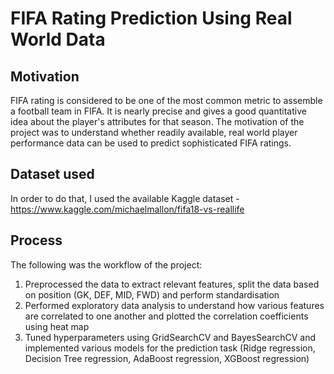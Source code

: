 # FIFA Rating Prediction Using Real World Data
## Motivation
FIFA rating is considered to be one of the most common metric to assemble a football team in FIFA. It is nearly precise and gives a good quantitative idea about the player's attributes for that season. The motivation of the project was to understand whether readily available, real world player performance data can be used to predict sophisticated FIFA ratings. 

## Dataset used
In order to do that, I used the available Kaggle dataset - https://www.kaggle.com/michaelmallon/fifa18-vs-reallife

## Process
The following was the workflow of the project:
1.  Preprocessed the data to extract relevant features, split the data based on position (GK, DEF, MID, FWD) and perform standardisation
2.  Performed exploratory data analysis to understand how various features are correlated to one another and plotted the correlation coefficients using heat map
3.  Tuned hyperparameters using GridSearchCV and BayesSearchCV and implemented various models for the prediction task (Ridge regression, Decision Tree regression, AdaBoost             regression, XGBoost regression)
